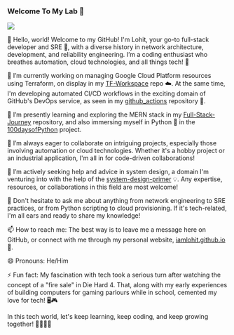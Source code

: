 ### Welcome To My Lab 👋

![](https://komarev.com/ghpvc/?username=iamlohit&colur=brightgreen&style=for-the-badge&)

👋 Hello, world! Welcome to my GitHub! I'm Lohit, your go-to full-stack developer and SRE 💼, with a diverse history in network architecture, development, and reliability engineering. I’m a coding enthusiast who breathes automation, cloud technologies, and all things tech! 🚀

🔭 I’m currently working on managing Google Cloud Platform resources using Terraform, on display in my [TF-Workspace](https://github.com/iamlohit/TF-Workspace) repo ☁️. At the same time, I'm developing automated CI/CD workflows in the exciting domain of GitHub's DevOps service, as seen in my [github_actions](https://github.com/iamlohit/github_actions) repository 🔧.

🌱 I’m presently learning and exploring the MERN stack in my [Full-Stack-Journey](https://github.com/iamlohit/Full-Stack-Journey) repository, and also immersing myself in Python 🐍 in the [100daysofPython](https://github.com/iamlohit/100daysofPython) project.

👯 I’m always eager to collaborate on intriguing projects, especially those involving automation or cloud technologies. Whether it's a hobby project or an industrial application, I'm all in for code-driven collaborations!

🤔 I’m actively seeking help and advice in system design, a domain I'm venturing into with the help of the [system-design-primer](https://github.com/iamlohit/system-design-primer) 💡. Any expertise, resources, or collaborations in this field are most welcome!

💬 Don't hesitate to ask me about anything from network engineering to SRE practices, or from Python scripting to cloud provisioning. If it's tech-related, I'm all ears and ready to share my knowledge!

📫 How to reach me: The best way is to leave me a message here on GitHub, or connect with me through my personal website, [iamlohit.github.io](https://iamlohit.github.io) 📮.

😄 Pronouns: He/Him

⚡ Fun fact: My fascination with tech took a serious turn after watching the concept of a "fire sale" in Die Hard 4. That, along with my early experiences of building computers for gaming parlours while in school, cemented my love for tech! 🖥️🎮

In this tech world, let's keep learning, keep coding, and keep growing together! 🌱👨‍💻🚀
